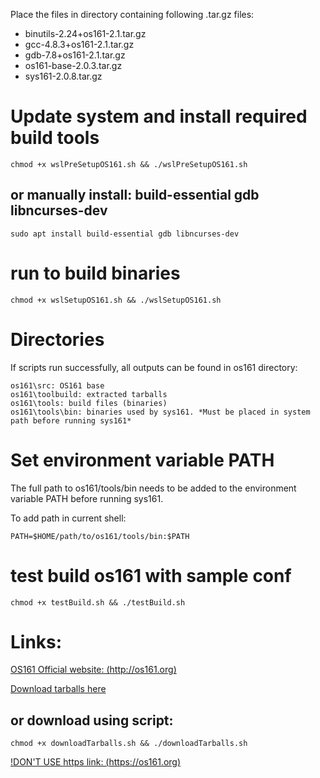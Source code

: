 Place the files in directory containing following .tar.gz files:
+ binutils-2.24+os161-2.1.tar.gz
+ gcc-4.8.3+os161-2.1.tar.gz
+ gdb-7.8+os161-2.1.tar.gz
+ os161-base-2.0.3.tar.gz
+ sys161-2.0.8.tar.gz

# Update system and install required build tools

    chmod +x wslPreSetupOS161.sh && ./wslPreSetupOS161.sh

## or manually install: build-essential gdb libncurses-dev 

    sudo apt install build-essential gdb libncurses-dev 

# run to build binaries
    chmod +x wslSetupOS161.sh && ./wslSetupOS161.sh


# Directories
If scripts run successfully, all outputs can be found in os161 directory:

    os161\src: OS161 base
    os161\toolbuild: extracted tarballs
    os161\tools: build files (binaries)
    os161\tools\bin: binaries used by sys161. *Must be placed in system path before running sys161*

# Set environment variable PATH
The full path to os161/tools/bin needs to be added to the environment variable PATH before running sys161.

To add path in current shell:

    PATH=$HOME/path/to/os161/tools/bin:$PATH

# test build os161 with sample conf
    chmod +x testBuild.sh && ./testBuild.sh

# Links:
[OS161 Official website: (http://os161.org)](http://os161.org)

[Download tarballs here](http://os161.org/download/)
## or download using script:
    chmod +x downloadTarballs.sh && ./downloadTarballs.sh

[!DON'T USE https link: (https://os161.org)](http://os161.org)

